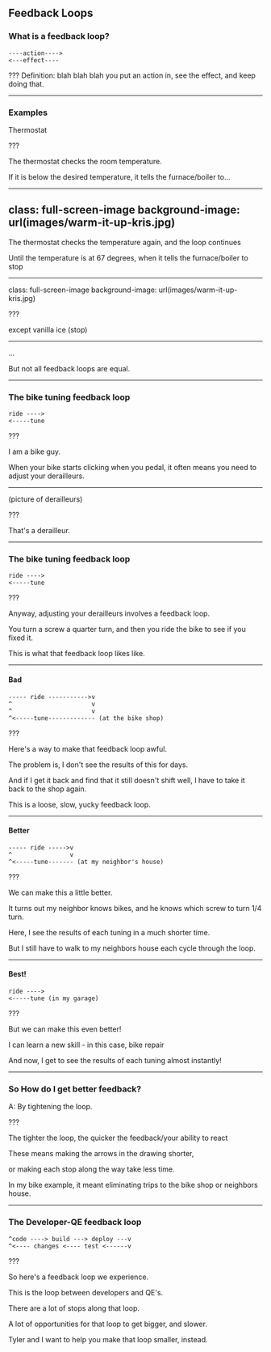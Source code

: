 
## Feedback Loops

### What is a feedback loop?

```
----action---->
<---effect----
```

???
Definition: blah blah blah you put an action in, see the effect, and keep doing that.

---

### Examples

Thermostat

???

The thermostat checks the room temperature.

If it is below the desired temperature, it tells the furnace/boiler to... 

---
class: full-screen-image
background-image: url(images/warm-it-up-kris.jpg)
---

The thermostat checks the temperature again, and the loop continues

Until the temperature is at 67 degrees, when it tells the furnace/boiler to stop

---
class: full-screen-image
background-image: url(images/warm-it-up-kris.jpg)

??? 

except vanilla ice (stop)

---

...

But not all feedback loops are equal. 

---

### The bike tuning feedback loop

```
ride ----> 
<-----tune
```

???

I am a bike guy. 

When your bike starts clicking when you pedal, it often means you need to adjust your derailleurs.
 
---

(picture of derailleurs)

???

That's a derailleur.

---

### The bike tuning feedback loop

```
ride ----> 
<-----tune
```

???

Anyway, adjusting your derailleurs involves a feedback loop. 

You turn a screw a quarter turn, and then you ride the bike to see if you fixed it.

This is what that feedback loop likes like.
 
---

#### Bad

```
----- ride ----------->v 
^                      v
^                      v
^<-----tune------------- (at the bike shop)
```

???

Here's a way to make that feedback loop awful.

The problem is, I don't see the results of this for days.

And if I get it back and find that it still doesn't shift well, I have to take it back to the shop again.

This is a loose, slow, yucky feedback loop.

---

#### Better

```
----- ride ----->v 
^                v
^<-----tune------- (at my neighbor's house)
```

???

We can make this a little better.

It turns out my neighbor knows bikes, and he knows which screw to turn 1/4 turn. 

Here, I see the results of each tuning in a much shorter time.

But I still have to walk to my neighbors house each cycle through the loop. 

---

#### Best!

```
ride ----> 
<-----tune (in my garage)
```

???

But we can make this even better!

I can learn a new skill - in this case, bike repair

And now, I get to see the results of each tuning almost instantly!

---

### So How do I get better feedback?

A: By tightening the loop.

???

The tighter the loop, the quicker the feedback/your ability to react

These means making the arrows in the drawing shorter,

or making each stop along the way take less time.

In my bike example, it meant eliminating trips to the bike shop or neighbors house.

---

### The Developer-QE feedback loop

```
^code ----> build ---> deploy ---v
^<---- changes <---- test <------v
```

???

So here's a feedback loop we experience.

This is the loop between developers and QE's.

There are a lot of stops along that loop.

A lot of opportunities for that loop to get bigger, and slower.

Tyler and I want to help you make that loop smaller, instead.
